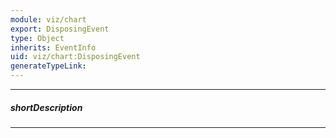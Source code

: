```yaml
---
module: viz/chart
export: DisposingEvent
type: Object
inherits: EventInfo
uid: viz/chart:DisposingEvent
generateTypeLink: 
---
```

---
##### shortDescription
<!-- Description goes here -->

---
<!-- Description goes here -->